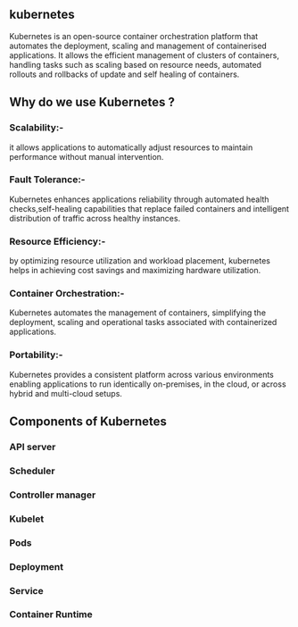## kubernetes

Kubernetes is an open-source container orchestration platform that automates the deployment, scaling and management of containerised applications. It allows the efficient management of clusters of containers, handling tasks such as scaling based on resource needs, automated rollouts and rollbacks of update and self healing of containers.
##  Why do we use Kubernetes ?
            
### Scalability:- 
it allows applications to automatically adjust resources to maintain performance without manual intervention.
### Fault Tolerance:- 
Kubernetes enhances applications reliability through automated health checks,self-healing capabilities that replace failed containers and intelligent distribution of traffic across healthy instances.
### Resource Efficiency:- 
by optimizing resource utilization and workload placement, kubernetes helps in achieving cost savings and maximizing hardware utilization.
### Container Orchestration:-
Kubernetes automates the management of containers, simplifying the deployment, scaling and operational tasks associated with containerized applications.
### Portability:- 
Kubernetes provides a consistent platform across various environments enabling applications to run identically on-premises, in the cloud, or across hybrid and multi-cloud setups.
## Components of Kubernetes 
### API server 
### Scheduler
### Controller manager 
### Kubelet
### Pods
### Deployment 
### Service 
### Container Runtime
